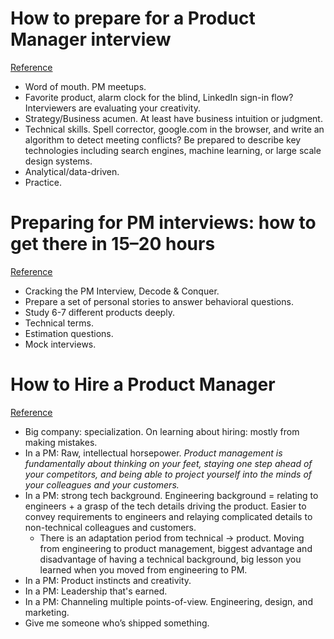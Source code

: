 # How to prepare for a Product Manager interview
[Reference](https://hackernoon.com/how-to-prepare-for-a-product-manager-interview-6204b1ba5d6d)

- Word of mouth. PM meetups.
- Favorite product, alarm clock for the blind, LinkedIn sign-in flow? Interviewers are evaluating your creativity.
- Strategy/Business acumen. At least have business intuition or judgment.
- Technical skills. Spell corrector, google.com in the browser, and write an algorithm to detect meeting conflicts? Be prepared to describe key technologies including search engines, machine learning, or large scale design systems.
- Analytical/data-driven.
- Practice.

# Preparing for PM interviews: how to get there in 15–20 hours
[Reference](https://medium.com/pminsider/preparing-for-pm-interviews-how-to-get-there-in-15-20-hours-193f6fcbf606)

- Cracking the PM Interview, Decode & Conquer.
- Prepare a set of personal stories to answer behavioral questions.
- Study 6-7 different products deeply.
- Technical terms.
- Estimation questions.
- Mock interviews.

# How to Hire a Product Manager
[Reference](https://www.kennorton.com/essays/productmanager.html)

- Big company: specialization. On learning about hiring: mostly from making mistakes.
- In a PM: Raw, intellectual horsepower. *Product management is fundamentally about thinking on your feet, staying one step ahead of your competitors, and being able to project yourself into the minds of your colleagues and your customers.*
- In a PM: strong tech background. Engineering background = relating to engineers + a grasp of the tech details driving the product. Easier to convey requirements to engineers and relaying complicated details to non-technical colleagues and customers.
  - There is an adaptation period from technical → product. Moving from engineering to product management, biggest advantage and disadvantage of having a technical background, big lesson you learned when you moved from engineering to PM.
- In a PM: Product instincts and creativity.
- In a PM: Leadership that's earned.
- In a PM: Channeling multiple points-of-view. Engineering, design, and marketing.
- Give me someone who’s shipped something.
